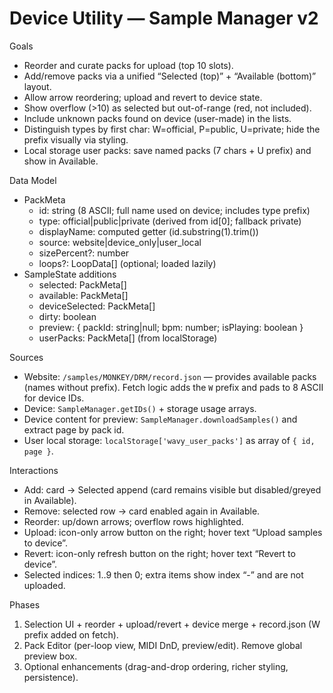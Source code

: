 # Device Utility — Sample Manager v2

Goals
- Reorder and curate packs for upload (top 10 slots).
- Add/remove packs via a unified “Selected (top)” + “Available (bottom)” layout.
- Allow arrow reordering; upload and revert to device state.
- Show overflow (>10) as selected but out-of-range (red, not included).
- Include unknown packs found on device (user-made) in the lists.
- Distinguish types by first char: W=official, P=public, U=private; hide the prefix visually via styling.
- Local storage user packs: save named packs (7 chars + U prefix) and show in Available.

Data Model
- PackMeta
  - id: string (8 ASCII; full name used on device; includes type prefix)
  - type: official|public|private (derived from id[0]; fallback private)
  - displayName: computed getter (id.substring(1).trim())
  - source: website|device_only|user_local
  - sizePercent?: number
  - loops?: LoopData[] (optional; loaded lazily)
- SampleState additions
  - selected: PackMeta[]
  - available: PackMeta[]
  - deviceSelected: PackMeta[]
  - dirty: boolean
  - preview: { packId: string|null; bpm: number; isPlaying: boolean }
  - userPacks: PackMeta[] (from localStorage)

Sources
- Website: `/samples/MONKEY/DRM/record.json` — provides available packs (names without prefix). Fetch logic adds the `W` prefix and pads to 8 ASCII for device IDs.
- Device: `SampleManager.getIDs()` + storage usage arrays.
- Device content for preview: `SampleManager.downloadSamples()` and extract page by pack id.
- User local storage: `localStorage['wavy_user_packs']` as array of `{ id, page }`.

Interactions
- Add: card → Selected append (card remains visible but disabled/greyed in Available).
- Remove: selected row → card enabled again in Available.
- Reorder: up/down arrows; overflow rows highlighted.
- Upload: icon-only arrow button on the right; hover text “Upload samples to device”.
- Revert: icon-only refresh button on the right; hover text “Revert to device”.
- Selected indices: 1..9 then 0; extra items show index “-” and are not uploaded.

Phases
1) Selection UI + reorder + upload/revert + device merge + record.json (W prefix added on fetch).
2) Pack Editor (per-loop view, MIDI DnD, preview/edit). Remove global preview box.
3) Optional enhancements (drag-and-drop ordering, richer styling, persistence).

